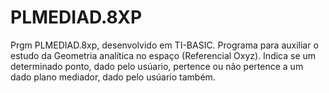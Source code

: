 # PLMEDIAD.8XP
Prgm PLMEDIAD.8xp, desenvolvido em TI-BASIC. Programa para auxiliar o estudo da Geometria analítica no espaço (Referencial Oxyz). Indica se um determinado ponto, dado pelo usúario, pertence ou não pertence a um dado plano mediador, dado pelo usúario também.
